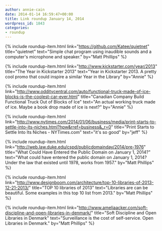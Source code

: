 ```yaml
---
author: annie-cain
date: 2014-01-14 16:59:47+00:00
title: Link roundup January 14, 2014
wordpress_id: 1843
categories:
- roundup
---
```


{% include roundup-item.html
  link="https://github.com/Katee/quietnet"
  title="quietnet"
  text="Simple chat program using inaudible sounds and a computer's microphone and speaker."
  by="Matt Phillips"
%}

{% include roundup-item.html
  link="http://www.kickstarter.com/year/2013"
  title="The Year in Kickstarter 2013"
  text="Year in Kickstarter 2013. A pretty cool promo that could inspire a similar Year in the Library"
  by="Annie"
%}

{% include roundup-item.html
  link="http://www.odditycentral.com/auto/functional-truck-made-of-ice-blocks-is-the-coolest-car-ever.html"
  title="Canadian Company Build Functional Truck Out of Blocks of Ice"
  text="An actual working truck made of ice.  Maybe a book drop made of ice is next?"
  by="Annie"
%}

{% include roundup-item.html
  link="http://www.nytimes.com/2014/01/06/business/media/print-starts-to-settle-into-its-niches.html?hpw&rref=business&_r=0"
  title="Print Starts to Settle Into Its Niches - NYTimes.com"
  text="it's so good"
  by="jeff"
%}

{% include roundup-item.html
  link="http://web.law.duke.edu/cspd/publicdomainday/2014/pre-1976"
  title="What Could Have Entered the Public Domain on January 1, 2014?"
  text="What could have entered the public domain on January 1, 2014? Under the law that existed until 1978, works from 1957."
  by="Matt Phillips"
%}

{% include roundup-item.html
  link="http://www.designboom.com/architecture/top-10-libraries-of-2013-12-21-2013/"
  title="TOP 10 libraries of 2013"
  text="Libraries are can be beautiful. Some examples in this top 10 list from 2013."
  by="Matt Phillips"
%}

{% include roundup-item.html
  link="http://www.ameliaacker.com/soft-discipline-and-open-libraries-in-denmark/"
  title="Soft Discipline and Open Libraries in Denmark"
  text="Surveillance is the cost of self-service. Open Libraries in Denmark."
  by="Matt Phillips"
%}
